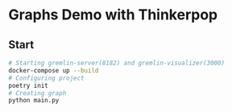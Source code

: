 # Graphs Demo with Thinkerpop

## Start

```sh
# Starting gremlin-server(8182) and gremlin-visualizer(3000)
docker-compose up --build
# Configuring project
poetry init
# Creating graph
python main.py
```
